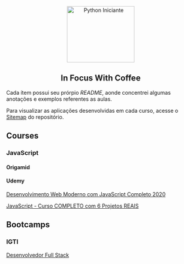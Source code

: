 <div align="center">
  <img src="https://user-images.githubusercontent.com/9125404/87865827-1d0a4380-c950-11ea-8d66-aafbad81fbe3.png" width=180px height=150px alt="Python Iniciante" />
</div>

<h2 align="center">In Focus With Coffee</h2>

Cada ítem possui seu prórpio *README*, aonde concentrei algumas anotações e exemplos referentes as aulas.

Para visualizar as aplicações desenvolvidas em cada curso, acesse o [Sitemap](https://cjambrosi.github.io/in-focus-with-coffee) do repositório.

## Courses

### JavaScript

#### Origamid

#### Udemy

[Desenvolvimento Web Moderno com JavaScript Completo 2020](courses/js/web-moderno-js/README.md)

[JavaScript - Curso COMPLETO com 6 Projetos REAIS](courses/js/javascript-curso-completo/README.md)

## Bootcamps

### IGTI

[Desenvolvedor Full Stack](bootcamps/igti/desenvolvedor-full-stack)
